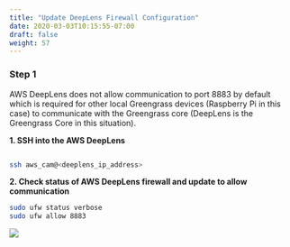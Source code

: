 ```yaml
---
title: "Update DeepLens Firewall Configuration"
date: 2020-03-03T10:15:55-07:00
draft: false
weight: 57
---
```

### Step 1

AWS DeepLens does not allow communication to port 8883 by default which is required for other local Greengrass devices (Raspberry Pi in this case) to communicate with the Greengrass core (DeepLens is the Greengrass Core in this situation).  

**1. SSH into the AWS DeepLens**

```bash

ssh aws_cam@<deeplens_ip_address>

```

**2. Check status of AWS DeepLens firewall and update to allow communication**

```bash
sudo ufw status verbose
sudo ufw allow 8883
```
![](/images/400_advanced/410_build_a_custom_ml/416_connect_iot/416a_update_deeplens_firewall/416a_step1_ssh_ufw.png)
